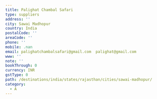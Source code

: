 ```yaml
---
title: Palighat Chambal Safari
type: suppliers
address: ''
city: Sawai Madhopur
country: India
postalCode: ''
areaCode: ''
phone: ''
mobile: .nan
email: palighatchambalsafari@gmail.com  palighat@gmail.com
www: ''
note: ''
bookThrough: 0
currency: INR
gstType: 0
path: /destinations/india/states/rajasthan/cities/sawai-madhopur/
category:
  - A
---
```


